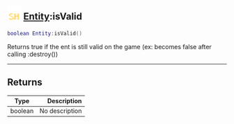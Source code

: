 ## <img src="../../.gitbook/assets/shared.png" width="32" height="32" /> [Entity](../entity/README.md):isValid

```lua
boolean Entity:isValid()
```

Returns true if the ent is still valid on the game (ex: becomes false after calling :destroy())

------
## Returns

| Type   | Description |
| ------ | ----------: |
| boolean | No description |


